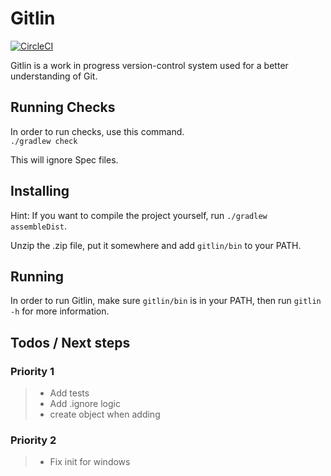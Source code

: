 # Gitlin

[![CircleCI](https://circleci.com/gh/ceoy/Gitlin.svg?style=svg&circle-token=60be513bb1cb3d65e3460493d66ba44cd25b750f)](https://circleci.com/gh/ceoy/Gitlin)

Gitlin is a work in progress version-control system used for a better understanding of Git.

## Running Checks

In order to run checks, use this command.  
`./gradlew check`

This will ignore Spec files.

## Installing

Hint: If you want to compile the project yourself, run `./gradlew assembleDist`.

Unzip the .zip file, put it somewhere and add `gitlin/bin` to your PATH.

## Running

In order to run Gitlin, make sure `gitlin/bin` is in your PATH, then run `gitlin -h` for more information.

## Todos / Next steps

### Priority 1
> - Add tests
> - Add .ignore logic
> - create object when adding

### Priority 2
> - Fix init for windows
